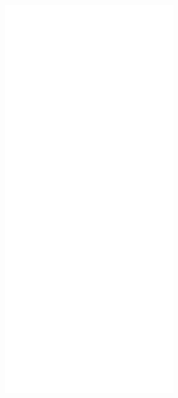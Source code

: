 [<img src="https://github.com/st860923/metrics/blob/master/github-metrics.svg">](https://www.xn--8c2a.tw/)
